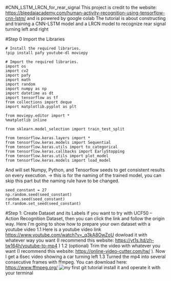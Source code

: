 #CNN_LSTM_LRCN_for_rear_signal
This project is credit to the website: https://bleedaiacademy.com/human-activity-recognition-using-tensorflow-cnn-lstm/ and is powered by google colab
The tutorial is about constructing and training a CNN-LSTM model and a LRCN model to recognize rear signal turning left and right

#Step 0 Import the Libraries
``` shell
# Install the required libraries.
!pip install pafy youtube-dl moviepy
```
``` shell
# Import the required libraries.
import os
import cv2
import pafy
import math
import random
import numpy as np
import datetime as dt
import tensorflow as tf
from collections import deque
import matplotlib.pyplot as plt

from moviepy.editor import *
%matplotlib inline

from sklearn.model_selection import train_test_split

from tensorflow.keras.layers import *
from tensorflow.keras.models import Sequential
from tensorflow.keras.utils import to_categorical
from tensorflow.keras.callbacks import EarlyStopping
from tensorflow.keras.utils import plot_model
from tensorflow.keras.models import load_model
```
And will set Numpy, Python, and Tensorflow seeds to get consistent results on every execution. -> this is for the naming of the trained model, you can skip this part but the naming rule have to be changed.
``` shell
seed_constant = 27
np.random.seed(seed_constant)
random.seed(seed_constant)
tf.random.set_seed(seed_constant)
```

#Step 1: Create Dataset and its Labels
if you want to try with UCF50 – Action Recognition Dataset, then you can click the link and follow the origin way. Here I'm going to show how to prepare your own dataset with a youtube video
1.1 Here is a youtube video link https://www.youtube.com/watch?v=_q3kA8OwZoU dowload it with whatever way you want (I recommend this website: https://yt1s.ltd/zh-tw164h/youtube-to-mp4 )
1.2 (optional) Trim the video with whatever you want (I recommend this website: https://online-video-cutter.com/tw/ ). Now I get a 6sec video showing a car turning left
1.3 Turned the mp4 into several consecutive frames with ffmpeg. You can download here: https://www.ffmpeg.org/
![my first git tutorial](https://github.com/HunterWang123456/CNN_LSTM_LRCN_for_rear_signal/assets/74261517/d70a2c34-bdde-458a-bcc3-fe8ed83c697f)
install it and operate it with your terminal
